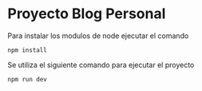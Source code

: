 # Proyecto Blog Personal

Para instalar los modulos de node ejecutar el comando
```
npm install
```

Se utiliza el siguiente comando para ejecutar el proyecto
```
npm run dev
```